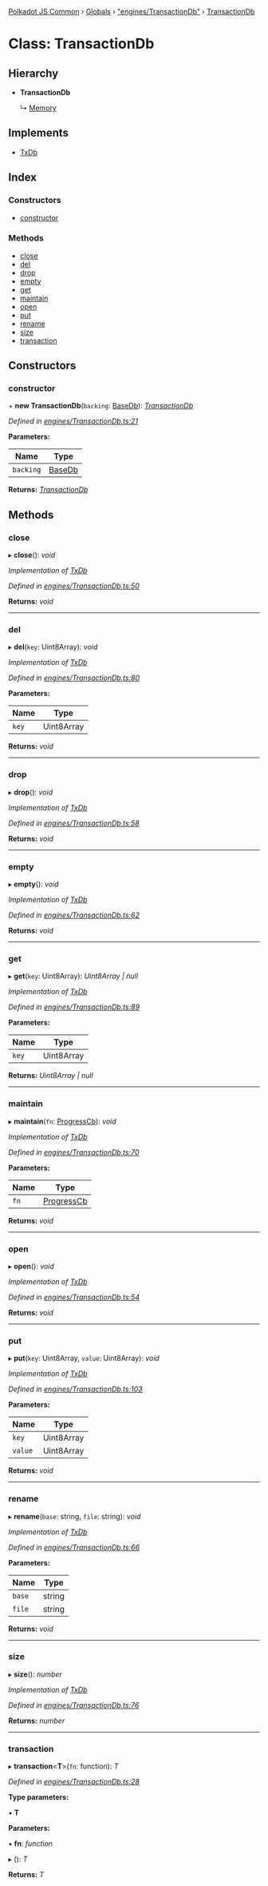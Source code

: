 [Polkadot JS Common](../README.md) › [Globals](../globals.md) › ["engines/TransactionDb"](../modules/_engines_transactiondb_.md) › [TransactionDb](_engines_transactiondb_.transactiondb.md)

# Class: TransactionDb

## Hierarchy

* **TransactionDb**

  ↳ [Memory](_memory_.memory.md)

## Implements

* [TxDb](../interfaces/_types_.txdb.md)

## Index

### Constructors

* [constructor](_engines_transactiondb_.transactiondb.md#constructor)

### Methods

* [close](_engines_transactiondb_.transactiondb.md#close)
* [del](_engines_transactiondb_.transactiondb.md#del)
* [drop](_engines_transactiondb_.transactiondb.md#drop)
* [empty](_engines_transactiondb_.transactiondb.md#empty)
* [get](_engines_transactiondb_.transactiondb.md#get)
* [maintain](_engines_transactiondb_.transactiondb.md#maintain)
* [open](_engines_transactiondb_.transactiondb.md#open)
* [put](_engines_transactiondb_.transactiondb.md#put)
* [rename](_engines_transactiondb_.transactiondb.md#rename)
* [size](_engines_transactiondb_.transactiondb.md#size)
* [transaction](_engines_transactiondb_.transactiondb.md#transaction)

## Constructors

###  constructor

\+ **new TransactionDb**(`backing`: [BaseDb](../interfaces/_types_.basedb.md)): *[TransactionDb](_engines_transactiondb_.transactiondb.md)*

*Defined in [engines/TransactionDb.ts:21](https://github.com/polkadot-js/common/blob/241febb7/packages/db/src/engines/TransactionDb.ts#L21)*

**Parameters:**

Name | Type |
------ | ------ |
`backing` | [BaseDb](../interfaces/_types_.basedb.md) |

**Returns:** *[TransactionDb](_engines_transactiondb_.transactiondb.md)*

## Methods

###  close

▸ **close**(): *void*

*Implementation of [TxDb](../interfaces/_types_.txdb.md)*

*Defined in [engines/TransactionDb.ts:50](https://github.com/polkadot-js/common/blob/241febb7/packages/db/src/engines/TransactionDb.ts#L50)*

**Returns:** *void*

___

###  del

▸ **del**(`key`: Uint8Array): *void*

*Implementation of [TxDb](../interfaces/_types_.txdb.md)*

*Defined in [engines/TransactionDb.ts:80](https://github.com/polkadot-js/common/blob/241febb7/packages/db/src/engines/TransactionDb.ts#L80)*

**Parameters:**

Name | Type |
------ | ------ |
`key` | Uint8Array |

**Returns:** *void*

___

###  drop

▸ **drop**(): *void*

*Implementation of [TxDb](../interfaces/_types_.txdb.md)*

*Defined in [engines/TransactionDb.ts:58](https://github.com/polkadot-js/common/blob/241febb7/packages/db/src/engines/TransactionDb.ts#L58)*

**Returns:** *void*

___

###  empty

▸ **empty**(): *void*

*Implementation of [TxDb](../interfaces/_types_.txdb.md)*

*Defined in [engines/TransactionDb.ts:62](https://github.com/polkadot-js/common/blob/241febb7/packages/db/src/engines/TransactionDb.ts#L62)*

**Returns:** *void*

___

###  get

▸ **get**(`key`: Uint8Array): *Uint8Array | null*

*Implementation of [TxDb](../interfaces/_types_.txdb.md)*

*Defined in [engines/TransactionDb.ts:89](https://github.com/polkadot-js/common/blob/241febb7/packages/db/src/engines/TransactionDb.ts#L89)*

**Parameters:**

Name | Type |
------ | ------ |
`key` | Uint8Array |

**Returns:** *Uint8Array | null*

___

###  maintain

▸ **maintain**(`fn`: [ProgressCb](../modules/_types_.md#progresscb)): *void*

*Implementation of [TxDb](../interfaces/_types_.txdb.md)*

*Defined in [engines/TransactionDb.ts:70](https://github.com/polkadot-js/common/blob/241febb7/packages/db/src/engines/TransactionDb.ts#L70)*

**Parameters:**

Name | Type |
------ | ------ |
`fn` | [ProgressCb](../modules/_types_.md#progresscb) |

**Returns:** *void*

___

###  open

▸ **open**(): *void*

*Implementation of [TxDb](../interfaces/_types_.txdb.md)*

*Defined in [engines/TransactionDb.ts:54](https://github.com/polkadot-js/common/blob/241febb7/packages/db/src/engines/TransactionDb.ts#L54)*

**Returns:** *void*

___

###  put

▸ **put**(`key`: Uint8Array, `value`: Uint8Array): *void*

*Implementation of [TxDb](../interfaces/_types_.txdb.md)*

*Defined in [engines/TransactionDb.ts:103](https://github.com/polkadot-js/common/blob/241febb7/packages/db/src/engines/TransactionDb.ts#L103)*

**Parameters:**

Name | Type |
------ | ------ |
`key` | Uint8Array |
`value` | Uint8Array |

**Returns:** *void*

___

###  rename

▸ **rename**(`base`: string, `file`: string): *void*

*Implementation of [TxDb](../interfaces/_types_.txdb.md)*

*Defined in [engines/TransactionDb.ts:66](https://github.com/polkadot-js/common/blob/241febb7/packages/db/src/engines/TransactionDb.ts#L66)*

**Parameters:**

Name | Type |
------ | ------ |
`base` | string |
`file` | string |

**Returns:** *void*

___

###  size

▸ **size**(): *number*

*Implementation of [TxDb](../interfaces/_types_.txdb.md)*

*Defined in [engines/TransactionDb.ts:76](https://github.com/polkadot-js/common/blob/241febb7/packages/db/src/engines/TransactionDb.ts#L76)*

**Returns:** *number*

___

###  transaction

▸ **transaction**<**T**>(`fn`: function): *T*

*Defined in [engines/TransactionDb.ts:28](https://github.com/polkadot-js/common/blob/241febb7/packages/db/src/engines/TransactionDb.ts#L28)*

**Type parameters:**

▪ **T**

**Parameters:**

▪ **fn**: *function*

▸ (): *T*

**Returns:** *T*
